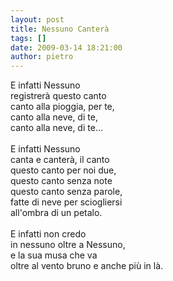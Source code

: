 ```yaml
---
layout: post
title: Nessuno Canterà
tags: []
date: 2009-03-14 18:21:00
author: pietro
---
```

E infatti Nessuno<br/>registrerà questo canto<br/>canto alla pioggia, per te,<br/>canto alla neve, di te,<br/>canto alla neve, di te...<br/><br/>E infatti Nessuno<br/>canta e canterà, il canto<br/>questo canto per noi due,<br/>questo canto senza note<br/>questo canto senza parole,<br/>fatte di neve per sciogliersi<br/>all'ombra di un petalo.<br/><br/>E infatti non credo<br/>in nessuno oltre a Nessuno,<br/>e la sua musa che va<br/>oltre al vento bruno e anche più in là.
